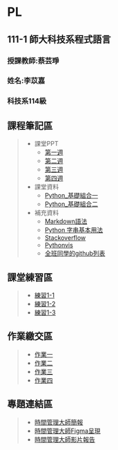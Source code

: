 # PL
## 111-1 師大科技系程式語言
### 授課教師:蔡芸琤
### 姓名:李苡嘉
### 科技系114級
## 課程筆記區
>* 課堂PPT
>    + [第一週](https://docs.google.com/presentation/d/e/2PACX-1vS_11f3KIeNeqmInAKfHaDzOTxK_ff05aI3H3hanLX1qI6Z8iHhbOfqEUgl3Gzx3s1pYtjIZcdzECSP/pub?start=false&loop=false&delayms=3000&slide=id.p)
>    + [第二週](https://docs.google.com/presentation/d/e/2PACX-1vQa2_6HxpBPDUjViqvd82AqQfnywwWwETU60fLexCe7ADD8A7kHkpGjkmO6kCSYyw-AFrSCfG3THXiA/pub?start=false&loop=false&delayms=3000&slide=id.p)
>    + [第三週](https://docs.google.com/presentation/d/e/2PACX-1vSAw9A5Eu_lHKzShkG8CacnBGk4xauhztCRro8AaxmllMd-gGR3iZpgeV2q8Yz4Fm7CRgfW7fmZSnTJ/pub?start=false&loop=false&delayms=3000&slide=id.p)
>    + [第四週](https://docs.google.com/presentation/d/e/2PACX-1vRR3pc8mhMsa4xByYW6vKqtJiJCsAaeLLCvmRVf3RquXZDwY3yk0H9vcF3CGwkVh5ypqe5Yto0-E88d/pub?start=false&loop=false&delayms=3000&slide=id.p)
>* 課堂資料
>    + [Python_基礎組合一](https://github.com/pecu/LawTech/tree/main/Learning-Materials/C1_Python_基礎_01)
>    + [Python_基礎組合二](https://github.com/pecu/LawTech/tree/main/Learning-Materials/C1_Python_基礎_02)
>* 補充資料
>    + [Markdown語法](https://markdown.tw)
>    + [Python 字串基本用法](https://shengyu7697.github.io/python-str/)
>    + [Stackoverflow](https://stackoverflow.com/questions/21448225/getting-indices-of-true-values-in-a-boolean-list)
>    + [Pythonvis](https://pythonviz.com/basic/python-compare-lists-intersection-difference/)
>    + [全班同學的github列表](https://docs.google.com/spreadsheets/d/1hRIOovstwJst0SXgM_bogjYsrHLVZv4uVOkmYrgbql0/edit#gid=948403574)
## 課堂練習區
>* [練習1-1](https://github.com/vivilee0712/PL/blob/main/PL_HW1-1.ipynb)
>* [練習1-2](https://github.com/vivilee0712/PL/blob/main/PL_HW1-2.ipynb)
>* [練習1-3](https://github.com/vivilee0712/PL/blob/main/PL_HW1-3.ipynb)
## 作業繳交區
>* [作業一](https://github.com/vivilee0712/PL/blob/main/HW1.ipynb)
>* [作業二](https://github.com/vivilee0712/PL/blob/main/HW2.ipynb)
>* [作業三](https://github.com/vivilee0712/PL/blob/main/HW3.ipynb)
>* [作業四](https://github.com/vivilee0712/PL/blob/main/HW3.ipynb)
## 專題連結區
>* [時間管理大師簡報](https://www.canva.com/design/DAFTevxdOJU/BmMPWUp7GXiSUIrvhN1HbQ/view?utm_content=DAFTevxdOJU&utm_campaign=designshare&utm_medium=link2&utm_source=sharebutton)
>* [時間管理大師Figma呈現](https://www.figma.com/proto/m9mNtW9XAqA1BekJqKzIre/time-master?node-id=6%3A17&scaling=scale-down&page-id=0%3A1&starting-point-node-id=6%3A17)
>* [時間管理大師影片報告](https://www.youtube.com/watch?v=M8SUFAvh5HQ)
